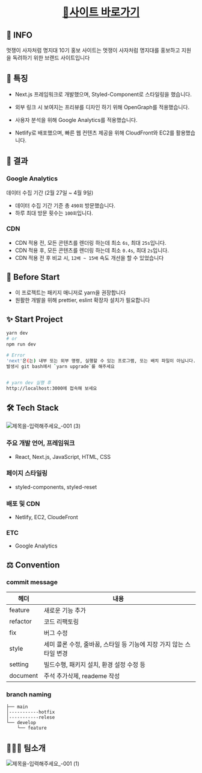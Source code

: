 <h1 align='center'>
    <a href='https://promotion.mju-likelion.com/'>
        🦁사이트 바로가기
    </a>
</h1>

## 📢 INFO

멋쟁이 사자처럼 명지대 10기 홍보 사이트는 멋쟁이 사자처럼 명지대를 홍보하고 지원을 독려하기 위한 브랜드 사이트입니다

## 🎨 특징

- Next.js 프레임워크로 개발했으며, Styled-Component로 스타일링을 했습니다.

- 외부 링크 시 보여지는 프리뷰를 디자인 하기 위해 OpenGraph를 적용했습니다.

- 사용자 분석을 위해 Google Analytics를 적용했습니다.

- Netlify로 배포했으며, 빠른 웹 컨텐츠 제공을 위해 CloudFront와 EC2를 활용했습니다.

## 💊 결과

### Google Analytics
데이터 수집 기간 (2월 27일 ~ 4월 9일)
- 데이터 수집 기간 기준 총 `490회` 방문했습니다.
- 하루 최대 방문 횟수는 `100회`입니다.

### CDN
- CDN 적용 전, 모든 콘텐츠를 렌더링 하는데 최소 `6s`, 최대 `25s`입니다.
- CDN 적용 후, 모든 콘텐츠를 렌더링 하는데 최소 `0.4s`, 최대 `2s`입니다.
- CDN 적용 전 후 비교 시, `12배 ~ 15배` 속도 개선을 할 수 있었습니다


## 📌 Before Start

- 이 프로젝트는 패키지 매니저로 yarn을 권장합니다
- 원활한 개발을 위해 prettier, eslint 확장자 설치가 필요합니다

## ✨ Start Project

```bash
yarn dev
# or
npm run dev

# Error
'next'은(는) 내부 또는 외부 명령, 실행할 수 있는 프로그램, 또는 배치 파일이 아닙니다.
발생시 git bash에서 `yarn upgrade`를 해주세요


# yarn dev 실행 후
http://localhost:3000에 접속해 보세요
```

## 🛠 Tech Stack
![제목을-입력해주세요_-001 (3)](https://user-images.githubusercontent.com/61998801/154005045-93ba6349-833d-46f9-aaf1-4fb853e797a8.jpg)

### 주요 개발 언어, 프레임워크
- React, Next.js, JavaScript, HTML, CSS
### 페이지 스타일링
- styled-components, styled-reset
### 배포 및 CDN
- Netlify, EC2, CloudeFront
### ETC
- Google Analytics

## ⚖ Convention

### commit message
|헤더|내용|
|------|---|
|feature|새로운 기능 추가|
|refactor|코드 리팩토링|
|fix|버그 수정|
|style|세미 콜론 수정, 줄바꿈, 스타일 등 기능에 지장 가지 않는 스타일 변경|
|setting|빌드수행, 패키지 설치, 환경 설정 수정 등|
|document|주석 추가삭제, reademe 작성|

### branch naming
```
├── main
│-----------hotfix
│-----------relese
└── develop
    └── feature
```

## 👩‍👩‍👦 팀소개
![제목을-입력해주세요_-001 (1)](https://user-images.githubusercontent.com/61998801/154003336-baafc005-def3-4dab-9d47-4e58ebe960d2.jpg)
